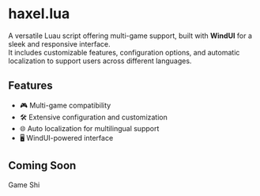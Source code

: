 # haxel.lua

A versatile Luau script offering multi-game support, built with **WindUI** for a sleek and responsive interface.  
It includes customizable features, configuration options, and automatic localization to support users across different languages.

## Features
- 🎮 Multi-game compatibility
- 🛠️ Extensive configuration and customization
- 🌐 Auto localization for multilingual support
- 🖥️ WindUI-powered interface

## Coming Soon
Game Shi
